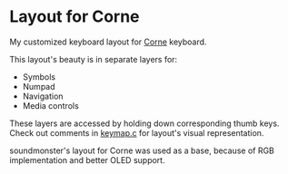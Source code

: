 # Layout for Corne

My customized keyboard layout for [Corne](https://github.com/foostan/crkbd) keyboard.

This layout's beauty is in separate layers for:
 - Symbols
 - Numpad
 - Navigation
 - Media controls
   
These layers are accessed by holding down corresponding thumb keys. Check out comments in [keymap.c](https://github.com/alex-1121/corne-layout/blob/master/keymap.c) for layout's visual representation.

soundmonster's layout for Corne was used as a base, because of RGB implementation and better OLED support.
